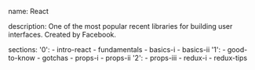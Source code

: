 name: React

description: One of the most popular recent libraries for building user interfaces. Created by Facebook.

sections:
'0': - intro-react - fundamentals - basics-i - basics-ii
'1': - good-to-know - gotchas - props-i - props-ii
'2': - props-iii - redux-i - redux-tips
